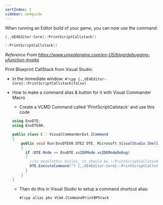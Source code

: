 ```yaml
---
sortIndex: 3
sidebar: ue4guide
---
```


When running an Editor build of your game, you can now use the command:

```cpp
{,,UE4Editor-Core}::PrintScriptCallstack()

::PrintScriptCallstack()
```

*Reference From <https://www.unrealengine.com/en-US/blog/debugging-ufunction-invoke>*

Print Blueprint CallStack from Visual Studio:

- In the immediate window: `#!cpp {,,UE4Editor-Core}::PrintScriptCallstack(false)`

- How to make a command alias & button for it with Visual Commander Macro

  - Create a VCMD Command called 'PrintScriptCallstack' and use this code

  ```csharp
  using EnvDTE;
  using EnvDTE80;

  public class C : VisualCommanderExt.ICommand
  {
      public void Run(EnvDTE80.DTE2 DTE, Microsoft.VisualStudio.Shell.Package package)
      {
        if (DTE.Mode == EnvDTE.vsIDEMode.vsIDEModeDebug)
        {
          //In monolothic builds, it should be ::PrintScriptCallstack()
          DTE.ExecuteCommand("? {,,UE4Editor-Core}::PrintScriptCallstack(false)");
        }
      }
  }
  ```

  - Then do this in Visual Studio to setup a command shortcut alias:

    `#!cpp alias pbs VCmd.CCommandPrintBPStack`
